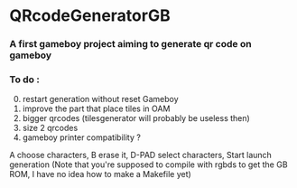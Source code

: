 # QRcodeGeneratorGB
### A first gameboy project aiming to generate qr code on gameboy
### To do :
0. restart generation without reset Gameboy
1. improve the part that place tiles in OAM
2. bigger qrcodes (tilesgenerator will probably be useless then)
3. size 2 qrcodes
4. gameboy printer compatibility ?

A choose characters, B erase it, D-PAD select characters, Start launch generation
(Note that you're supposed to compile with rgbds to get the GB ROM, I have no idea how to make a Makefile yet)
